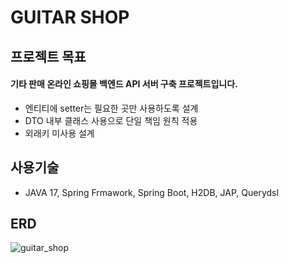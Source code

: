 # GUITAR SHOP

## 프로젝트 목표

#### 기타 판매 온라인 쇼핑몰 백엔드 API 서버 구축 프로젝트입니다.

* 엔티티에 setter는 필요한 곳만 사용하도록 설계
* DTO 내부 클래스 사용으로 단일 책임 원칙 적용
* 외래키 미사용 설계

## 사용기술

* JAVA 17, Spring Frmawork, Spring Boot, H2DB, JAP, Querydsl

## ERD

![guitar_shop](https://github.com/ssbin0916/GUITAR-SHOP/assets/151374753/322a4850-9fb1-47f1-8367-69dea5c8ddcf)

